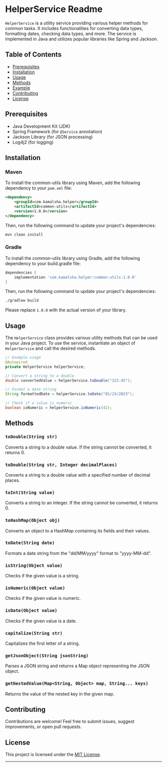 # HelperService Readme

`HelperService` is a utility service providing various helper methods for common tasks. It includes functionalities for converting data types, formatting dates, checking data types, and more. The service is implemented in Java and utilizes popular libraries like Spring and Jackson.

## Table of Contents

- [Prerequisites](#prerequisites)
- [Installation](#installation)
- [Usage](#usage)
- [Methods](#methods)
- [Example](#example)
- [Contributing](#contributing)
- [License](#license)

## Prerequisites

- Java Development Kit (JDK)
- Spring Framework (for `@Service` annotation)
- Jackson Library (for JSON processing)
- Log4j2 (for logging)

## Installation

### Maven

To install the common-utils library using Maven, add the following dependency to your `pom.xml` file:

```xml
<dependency>
    <groupId>com.kamalsha.helper</groupId>
    <artifactId>common-utils</artifactId>
    <version>1.0.0</version>
</dependency>
```

Then, run the following command to update your project's dependencies:

```bash
mvn clean install
```

### Gradle

To install the common-utils library using Gradle, add the following dependency to your build.gradle file:

```groovy
dependencies {
    implementation 'com.kamalsha.helper:common-utils:1.0.0'
}
```

Then, run the following command to update your project's dependencies:

```bash
./gradlew build
```

Please replace `1.0.0` with the actual version of your library.

## Usage

The `HelperService` class provides various utility methods that can be used in your Java project. To use the service, instantiate an object of `HelperService` and call the desired methods.

```java
// Example usage
@Autowired
private HelperService helperService;

// Convert a string to a double
double convertedValue = helperService.toDouble("123.45");

// Format a date string
String formattedDate = helperService.toDate("01/23/2023");

// Check if a value is numeric
boolean isNumeric = helperService.isNumeric(42);

```

## Methods

### `toDouble(String str)`

Converts a string to a double value. If the string cannot be converted, it returns 0.

### `toDouble(String str, Integer decimalPlaces)`

Converts a string to a double value with a specified number of decimal places.

### `toInt(String value)`

Converts a string to an integer. If the string cannot be converted, it returns 0.

### `toHashMap(Object obj)`

Converts an object to a HashMap containing its fields and their values.

### `toDate(String date)`

Formats a date string from the "dd/MM/yyyy" format to "yyyy-MM-dd".

### `isString(Object value)`

Checks if the given value is a string.

### `isNumeric(Object value)`

Checks if the given value is numeric.

### `isDate(Object value)`

Checks if the given value is a date.

### `capitalize(String str)`

Capitalizes the first letter of a string.

### `getJsonObject(String jsonString)`

Parses a JSON string and returns a Map object representing the JSON object.

### `getNestedValue(Map<String, Object> map, String... keys)`

Returns the value of the nested key in the given map.


## Contributing

Contributions are welcome! Feel free to submit issues, suggest improvements, or open pull requests.

## License

This project is licensed under the [MIT License](LICENSE).

---
